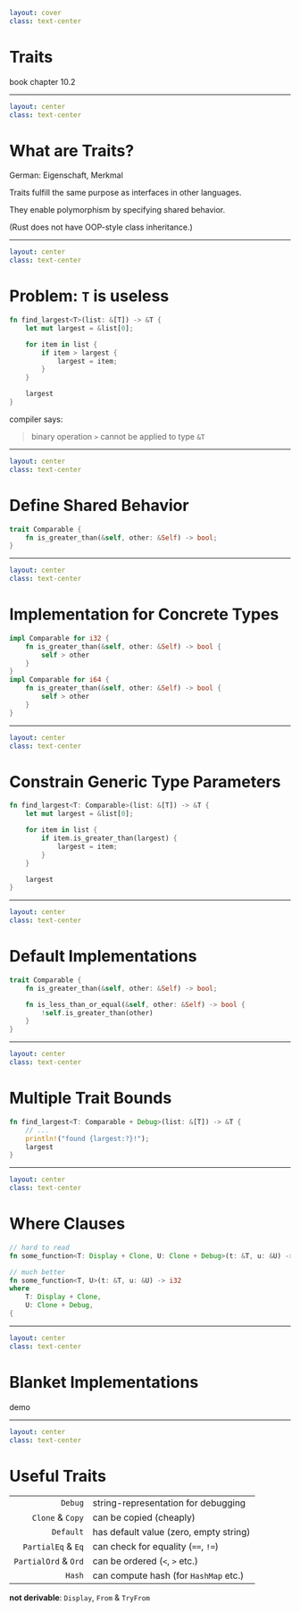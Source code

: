 ```yaml
layout: cover
class: text-center
```

# Traits

book chapter 10.2

<Nr />

---

```yaml
layout: center
class: text-center
```

# What are Traits?

German: Eigenschaft, Merkmal

Traits fulfill the same purpose as interfaces in other languages.

They enable polymorphism by specifying shared behavior.

(Rust does not have OOP-style class inheritance.)

<Nr />

---

```yaml
layout: center
class: text-center
```

# Problem: `T` is useless

```rust {none|1|2|4,8|5-7|10|5|1,5|all}
fn find_largest<T>(list: &[T]) -> &T {
    let mut largest = &list[0];

    for item in list {
        if item > largest {
            largest = item;
        }
    }

    largest
}
```

compiler says:

> binary operation `>` cannot be applied to type `&T`

<Nr />

---

```yaml
layout: center
class: text-center
```

# Define Shared Behavior

```rust
trait Comparable {
    fn is_greater_than(&self, other: &Self) -> bool;
}
```

<div
    style="background-color: red"
    class="h-0.8 rounded absolute top-72 left-63 w-12"
></div>
<div
    style="background-color: red"
    class="h-0.8 rounded absolute top-78 left-189 w-3"
></div>

<Nr />

---

```yaml
layout: center
class: text-center
```

# Implementation for Concrete Types

```rust
impl Comparable for i32 {
    fn is_greater_than(&self, other: &Self) -> bool {
        self > other
    }
}
impl Comparable for i64 {
    fn is_greater_than(&self, other: &Self) -> bool {
        self > other
    }
}
```

<div
    style="background-color: red"
    class="h-0.8 rounded absolute top-51 left-101 w-18"
></div>
<div
    style="background-color: red"
    class="h-0.8 rounded absolute top-81 left-101 w-18"
></div>

<Nr />

---

```yaml
layout: center
class: text-center
```

# Constrain Generic Type Parameters

```rust {1,5|all}
fn find_largest<T: Comparable>(list: &[T]) -> &T {
    let mut largest = &list[0];

    for item in list {
        if item.is_greater_than(largest) {
            largest = item;
        }
    }

    largest
}
```

<div
    style="background-color: red"
    class="h-0.8 rounded absolute top-48 left-103 w-33"
></div>

<Nr />

---

```yaml
layout: center
class: text-center
```

# Default Implementations

```rust
trait Comparable {
    fn is_greater_than(&self, other: &Self) -> bool;

    fn is_less_than_or_equal(&self, other: &Self) -> bool {
        !self.is_greater_than(other)
    }
}
```

<Nr />

---

```yaml
layout: center
class: text-center
```

# Multiple Trait Bounds

```rust
fn find_largest<T: Comparable + Debug>(list: &[T]) -> &T {
    // ...
    println!("found {largest:?}!");
    largest
}
```

<div
    style="background-color: red"
    class="h-0.8 rounded absolute top-66 left-103 w-44"
></div>

<Nr />

---

```yaml
layout: center
class: text-center
```

# Where Clauses

```rust
// hard to read
fn some_function<T: Display + Clone, U: Clone + Debug>(t: &T, u: &U) -> i32 {

// much better
fn some_function<T, U>(t: &T, u: &U) -> i32
where
    T: Display + Clone,
    U: Clone + Debug,
{
```

<Nr />

---

```yaml
layout: center
class: text-center
```

# Blanket Implementations

demo

<Nr />

---

```yaml
layout: center
class: text-center
```

# Useful Traits

|                      |                                        |
| -------------------: | :------------------------------------- |
|              `Debug` | string-representation for debugging    |
|     `Clone` & `Copy` | can be copied (cheaply)                |
|            `Default` | has default value (zero, empty string) |
|   `PartialEq` & `Eq` | can check for equality (`==`, `!=`)    |
| `PartialOrd` & `Ord` | can be ordered (`<`, `>` etc.)         |
|               `Hash` | can compute hash (for `HashMap` etc.)  |

**not derivable**: `Display`, `From` & `TryFrom`

<Nr />
